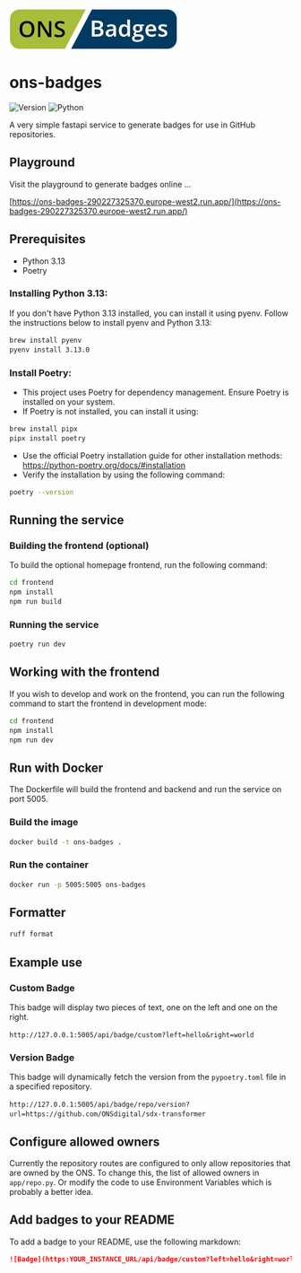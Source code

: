 
![Logo](logo.png)

# ons-badges

![Version](https://ons-badges-290227325370.europe-west2.run.app/api/badge/repo/version?url=https://github.com/ONSdigital/ons-badges) ![Python](https://ons-badges-290227325370.europe-west2.run.app/api/badge/repo/python-version?url=https://github.com/ONSdigital/ons-badges) 

A very simple fastapi service to generate badges for use in GitHub repositories.

## Playground

Visit the playground to generate badges online ...

[https://ons-badges-290227325370.europe-west2.run.app/](https://ons-badges-290227325370.europe-west2.run.app/)

## Prerequisites

- Python 3.13
- Poetry

### Installing Python 3.13:

If you don't have Python 3.13 installed, you can install it using pyenv. Follow the instructions below to install pyenv and Python 3.13:

```bash
brew install pyenv
pyenv install 3.13.0
```

### Install Poetry:
   - This project uses Poetry for dependency management. Ensure Poetry is installed on your system.
   - If Poetry is not installed, you can install it using:
```bash
brew install pipx
pipx install poetry
```
- Use the official Poetry installation guide for other installation methods: https://python-poetry.org/docs/#installation
- Verify the installation by using the following command:
```bash
poetry --version
```


## Running the service

### Building the frontend (optional)

To build the optional homepage frontend, run the following command:

```bash
cd frontend
npm install
npm run build
```

### Running the service

```bash
poetry run dev
```

## Working with the frontend

If you wish to develop and work on the frontend, you can run the following command to start the frontend in development mode:

```bash
cd frontend
npm install
npm run dev
```

## Run with Docker

The Dockerfile will build the frontend and backend and run the service on port 5005.

### Build the image

```bash
docker build -t ons-badges .
```

### Run the container

```bash
docker run -p 5005:5005 ons-badges
```

## Formatter

```bash
ruff format
```
## Example use

### Custom Badge

This badge will display two pieces of text, one on the left and one on the right.

`http://127.0.0.1:5005/api/badge/custom?left=hello&right=world`

### Version Badge

This badge will dynamically fetch the version from the `pypoetry.toml` file in a specified repository.

`http://127.0.0.1:5005/api/badge/repo/version?url=https://github.com/ONSdigital/sdx-transformer`

## Configure allowed owners

Currently the repository routes are configured to only allow repositories that are owned by the ONS. To change this, the list of allowed owners in `app/repo.py`. Or modify the code to use Environment Variables which is probably a better idea.

## Add badges to your README

To add a badge to your README, use the following markdown:

```markdown
![Badge](https:YOUR_INSTANCE_URL/api/badge/custom?left=hello&right=world)
```
